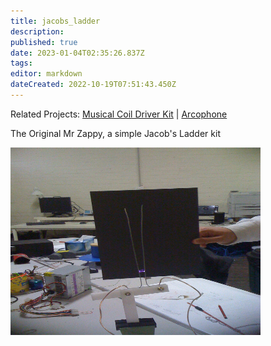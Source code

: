 ```yaml
---
title: jacobs_ladder
description: 
published: true
date: 2023-01-04T02:35:26.837Z
tags: 
editor: markdown
dateCreated: 2022-10-19T07:51:43.450Z
---
```


Related Projects: [Musical Coil Driver Kit](musicalcoildriver) \| [Arcophone](arcophone)

The Original Mr Zappy, a simple Jacob's Ladder kit

<img src="/projects/img_0989.jpg" width="400" height="300" />
